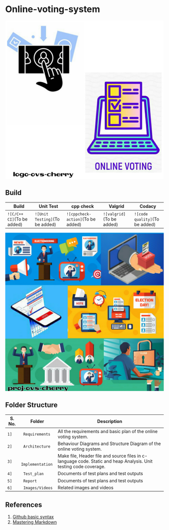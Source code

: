 # Online-voting-system

   ![Logo](https://github.com/99cherrys/Online-voting-system/blob/main/Requirements/OVS_logo.jpeg)
   
   

## Build

Build | Unit Test | cpp check | Valgrid | Codacy
------|-----------|-----------|---------|-------
`![C/C++ CI]`(To be added) | `![Unit Testing]`(To be added) | `![cppcheck-action]`(To be added) | `![valgrid]`(To be added) | `![code quality]`(To be added)



![Banner](https://github.com/99cherrys/Online-voting-system/blob/main/Requirements/OVS_Banner.jpeg)



## Folder Structure
S. No.  | Folder             | Description
--------|--------------------| -----------------------------------------
`1]` | ` Requirements`   | All the requirements and basic plan of the online voting system.
`2]` | ` Architecture`   | Behaviour Diagrams and Structure Diagram of the online voting system.
`3]` | ` Implementation` | Make file, Header file and source files in c-language code. Static and heap Analysis. Unit testing code coverage.
`4]` | ` Test_plan`      | Documents of test plans and test outputs
`5]` | ` Report`         | Documents of test plans and test outputs
`6]` | ` Images/Videos` | Related images and videos


## References
1. [Github basic syntax](https://docs.github.com/en/github/writing-on-github/basic-writing-and-formatting-syntax)
2. [Mastering Markdown](https://guides.github.com/features/mastering-markdown/)


